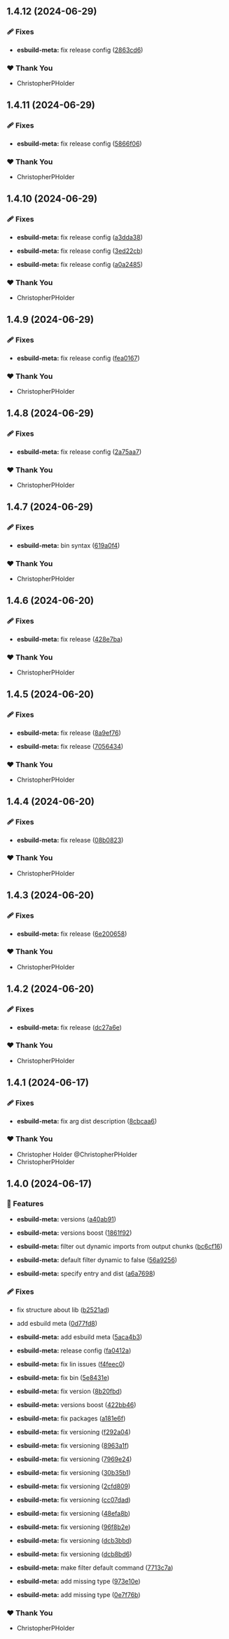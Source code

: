 ## 1.4.12 (2024-06-29)


### 🩹 Fixes

- **esbuild-meta:** fix release config ([2863cd6](https://github.com/ChristopherPHolder/app-speed/commit/2863cd6))


### ❤️  Thank You

- ChristopherPHolder

## 1.4.11 (2024-06-29)


### 🩹 Fixes

- **esbuild-meta:** fix release config ([5866f06](https://github.com/ChristopherPHolder/app-speed/commit/5866f06))


### ❤️  Thank You

- ChristopherPHolder

## 1.4.10 (2024-06-29)


### 🩹 Fixes

- **esbuild-meta:** fix release config ([a3dda38](https://github.com/ChristopherPHolder/app-speed/commit/a3dda38))

- **esbuild-meta:** fix release config ([3ed22cb](https://github.com/ChristopherPHolder/app-speed/commit/3ed22cb))

- **esbuild-meta:** fix release config ([a0a2485](https://github.com/ChristopherPHolder/app-speed/commit/a0a2485))


### ❤️  Thank You

- ChristopherPHolder

## 1.4.9 (2024-06-29)


### 🩹 Fixes

- **esbuild-meta:** fix release config ([fea0167](https://github.com/ChristopherPHolder/app-speed/commit/fea0167))


### ❤️  Thank You

- ChristopherPHolder

## 1.4.8 (2024-06-29)


### 🩹 Fixes

- **esbuild-meta:** fix release config ([2a75aa7](https://github.com/ChristopherPHolder/app-speed/commit/2a75aa7))


### ❤️  Thank You

- ChristopherPHolder

## 1.4.7 (2024-06-29)


### 🩹 Fixes

- **esbuild-meta:** bin syntax ([619a0f4](https://github.com/ChristopherPHolder/app-speed/commit/619a0f4))


### ❤️  Thank You

- ChristopherPHolder

## 1.4.6 (2024-06-20)


### 🩹 Fixes

- **esbuild-meta:** fix release ([428e7ba](https://github.com/ChristopherPHolder/app-speed/commit/428e7ba))


### ❤️  Thank You

- ChristopherPHolder

## 1.4.5 (2024-06-20)


### 🩹 Fixes

- **esbuild-meta:** fix release ([8a9ef76](https://github.com/ChristopherPHolder/app-speed/commit/8a9ef76))

- **esbuild-meta:** fix release ([7056434](https://github.com/ChristopherPHolder/app-speed/commit/7056434))


### ❤️  Thank You

- ChristopherPHolder

## 1.4.4 (2024-06-20)


### 🩹 Fixes

- **esbuild-meta:** fix release ([08b0823](https://github.com/ChristopherPHolder/app-speed/commit/08b0823))


### ❤️  Thank You

- ChristopherPHolder

## 1.4.3 (2024-06-20)


### 🩹 Fixes

- **esbuild-meta:** fix release ([6e200658](https://github.com/ChristopherPHolder/app-speed/commit/6e200658))


### ❤️  Thank You

- ChristopherPHolder

## 1.4.2 (2024-06-20)


### 🩹 Fixes

- **esbuild-meta:** fix release ([dc27a6e](https://github.com/ChristopherPHolder/app-speed/commit/dc27a6e))


### ❤️  Thank You

- ChristopherPHolder

## 1.4.1 (2024-06-17)


### 🩹 Fixes

- **esbuild-meta:** fix arg dist description ([8cbcaa6](https://github.com/ChristopherPHolder/app-speed/commit/8cbcaa6))


### ❤️  Thank You

- Christopher Holder @ChristopherPHolder
- ChristopherPHolder

## 1.4.0 (2024-06-17)


### 🚀 Features

- **esbuild-meta:** versions ([a40ab91](https://github.com/ChristopherPHolder/app-speed/commit/a40ab91))

- **esbuild-meta:** versions boost ([1861f92](https://github.com/ChristopherPHolder/app-speed/commit/1861f92))

- **esbuild-meta:** filter out dynamic imports from output chunks ([bc6cf16](https://github.com/ChristopherPHolder/app-speed/commit/bc6cf16))

- **esbuild-meta:** default filter dynamic to false ([56a9256](https://github.com/ChristopherPHolder/app-speed/commit/56a9256))

- **esbuild-meta:** specify entry and dist ([a6a7698](https://github.com/ChristopherPHolder/app-speed/commit/a6a7698))


### 🩹 Fixes

- fix structure about lib ([b2521ad](https://github.com/ChristopherPHolder/app-speed/commit/b2521ad))

- add esbuild meta ([0d77fd8](https://github.com/ChristopherPHolder/app-speed/commit/0d77fd8))

- **esbuild-meta:** add esbuild meta ([5aca4b3](https://github.com/ChristopherPHolder/app-speed/commit/5aca4b3))

- **esbuild-meta:** release config ([fa0412a](https://github.com/ChristopherPHolder/app-speed/commit/fa0412a))

- **esbuild-meta:** fix lin issues ([f4feec0](https://github.com/ChristopherPHolder/app-speed/commit/f4feec0))

- **esbuild-meta:** fix bin ([5e8431e](https://github.com/ChristopherPHolder/app-speed/commit/5e8431e))

- **esbuild-meta:** fix version ([8b20fbd](https://github.com/ChristopherPHolder/app-speed/commit/8b20fbd))

- **esbuild-meta:** versions boost ([422bb46](https://github.com/ChristopherPHolder/app-speed/commit/422bb46))

- **esbuild-meta:** fix packages ([a181e6f](https://github.com/ChristopherPHolder/app-speed/commit/a181e6f))

- **esbuild-meta:** fix versioning ([f292a04](https://github.com/ChristopherPHolder/app-speed/commit/f292a04))

- **esbuild-meta:** fix versioning ([8963a1f](https://github.com/ChristopherPHolder/app-speed/commit/8963a1f))

- **esbuild-meta:** fix versioning ([7969e24](https://github.com/ChristopherPHolder/app-speed/commit/7969e24))

- **esbuild-meta:** fix versioning ([30b35b1](https://github.com/ChristopherPHolder/app-speed/commit/30b35b1))

- **esbuild-meta:** fix versioning ([2cfd809](https://github.com/ChristopherPHolder/app-speed/commit/2cfd809))

- **esbuild-meta:** fix versioning ([cc07dad](https://github.com/ChristopherPHolder/app-speed/commit/cc07dad))

- **esbuild-meta:** fix versioning ([48efa8b](https://github.com/ChristopherPHolder/app-speed/commit/48efa8b))

- **esbuild-meta:** fix versioning ([96f8b2e](https://github.com/ChristopherPHolder/app-speed/commit/96f8b2e))

- **esbuild-meta:** fix versioning ([dcb3bbd](https://github.com/ChristopherPHolder/app-speed/commit/dcb3bbd))

- **esbuild-meta:** fix versioning ([dcb8bd6](https://github.com/ChristopherPHolder/app-speed/commit/dcb8bd6))

- **esbuild-meta:** make filter default command ([7713c7a](https://github.com/ChristopherPHolder/app-speed/commit/7713c7a))

- **esbuild-meta:** add missing type ([973e10e](https://github.com/ChristopherPHolder/app-speed/commit/973e10e))

- **esbuild-meta:** add missing type ([0e7f76b](https://github.com/ChristopherPHolder/app-speed/commit/0e7f76b))


### ❤️  Thank You

- ChristopherPHolder